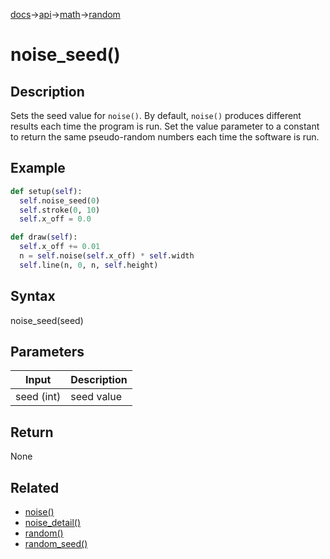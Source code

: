 [docs](/docs/)→[api](/docs/api)→[math](/docs/api/math/)→[random](/docs/api/math/random/)

# noise_seed()

## Description

Sets the seed value for `noise()`. By default, `noise()` produces different results each time the program is run. Set the value parameter to a constant to return the same pseudo-random numbers each time the software is run.

## Example

```py
def setup(self):
  self.noise_seed(0)
  self.stroke(0, 10)
  self.x_off = 0.0

def draw(self):
  self.x_off += 0.01
  n = self.noise(self.x_off) * self.width
  self.line(n, 0, n, self.height)
```

## Syntax

noise_seed(seed)

## Parameters

| Input | Description |
|-------|-------------|
| seed (int) | seed value |

## Return

None

## Related

- [noise()](/docs/api/math/random/noise_.md)
- [noise_detail()](/docs/api/math/random/noise_detail_.md)
- [random()](/docs/api/math/random/random_.md)
- [random_seed()](/docs/api/math/random/random_seed_.md)